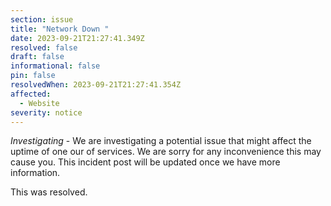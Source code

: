 ```yaml
---
section: issue
title: "Network Down "
date: 2023-09-21T21:27:41.349Z
resolved: false
draft: false
informational: false
pin: false
resolvedWhen: 2023-09-21T21:27:41.354Z
affected:
  - Website
severity: notice
---
```

*Investigating* - We are investigating a potential issue that might affect the uptime of one our of services. We are sorry for any inconvenience this may cause you. This incident post will be updated once we have more information.



T﻿his was resolved.
